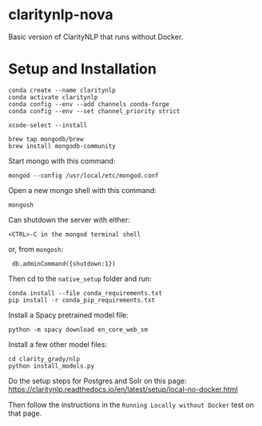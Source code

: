 # claritynlp-nova
Basic version of ClarityNLP that runs without Docker.

# Setup and Installation

    conda create --name claritynlp
    conda activate claritynlp
    conda config --env --add channels conda-forge
    conda config --env --set channel_priority strict

    xcode-select --install

    brew tap mongodb/brew
    brew install mongodb-community


Start mongo with this command:

    mongod --config /usr/local/etc/mongod.conf

Open a new mongo shell with this command:

    mongosh

Can shutdown the server with either:

    <CTRL>-C in the mongod terminal shell
or, from `mongosh`:

     db.adminCommand({shutdown:1})

Then cd to the `native_setup` folder and run:

    conda install --file conda_requirements.txt
    pip install -r conda_pip_requirements.txt

Install a Spacy pretrained model file:

    python -m spacy download en_core_web_sm

Install a few other model files:

    cd clarity_grady/nlp
    python install_models.py

Do the setup steps for Postgres and Solr on this page:
https://claritynlp.readthedocs.io/en/latest/setup/local-no-docker.html

Then follow the instructions in the `Running Locally without Docker` test on that page.





    
